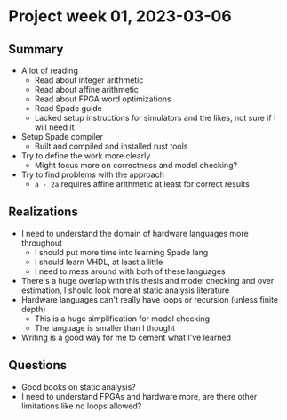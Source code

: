 # Project week 01, 2023-03-06

## Summary
  - A lot of reading
    - Read about integer arithmetic
    - Read about affine arithmetic
    - Read about FPGA word optimizations
    - Read Spade guide
    - Lacked setup instructions for simulators and the likes, not sure if I will need it
  - Setup Spade compiler
    - Built and compiled and installed rust tools
  - Try to define the work more clearly
    - Might focus more on correctness and model checking? 
  - Try to find problems with the approach
    - `a - 2a` requires affine arithmetic at least for correct results

## Realizations
  - I need to understand the domain of hardware languages more throughout
    - I should put more time into learning Spade lang
    - I should learn VHDL, at least a little
    - I need to mess around with both of these languages
  - There's a huge overlap with this thesis and model checking and over estimation, I should look more at static analysis literature
  - Hardware languages can't really have loops or recursion (unless finite depth)
    - This is a huge simplification for model checking
    - The language is smaller than I thought
  - Writing is a good way for me to cement what I've learned

## Questions
  - Good books on static analysis?
  - I need to understand FPGAs and hardware more, are there other limitations like no loops allowed?
